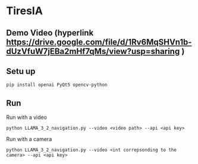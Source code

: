 # TiresIA
## Demo Video (hyperlink https://drive.google.com/file/d/1Rv6MqSHVn1b-dUzVfuW7jEBa2mHf7qMs/view?usp=sharing )

## Setu up

```
pip install openai PyQt5 opencv-python
```

## Run 

Run with a video 

```
python LLAMA_3_2_navigation.py --video <video path> --api <api key>
```
Run with a camera

```
python LLAMA_3_2_navigation.py --video <int correpsonding to the camera> --api <api key>
```
